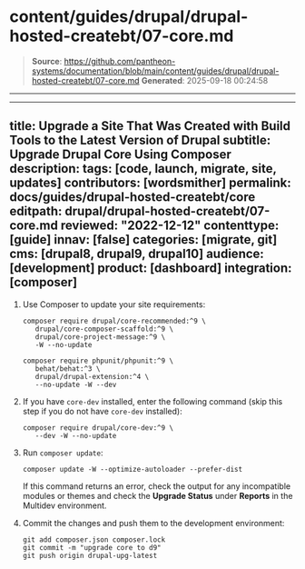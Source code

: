 # content/guides/drupal/drupal-hosted-createbt/07-core.md

> **Source**: https://github.com/pantheon-systems/documentation/blob/main/content/guides/drupal/drupal-hosted-createbt/07-core.md
> **Generated**: 2025-09-18 00:24:58

---

---
title: Upgrade a Site That Was Created with Build Tools to the Latest Version of Drupal
subtitle: Upgrade Drupal Core Using Composer
description: 
tags: [code, launch, migrate, site, updates]
contributors: [wordsmither]
permalink: docs/guides/drupal-hosted-createbt/core
editpath: drupal/drupal-hosted-createbt/07-core.md
reviewed: "2022-12-12"
contenttype: [guide]
innav: [false]
categories: [migrate, git]
cms: [drupal8, drupal9, drupal10]
audience: [development]
product: [dashboard]
integration: [composer]
---

1. Use Composer to update your site requirements:

   ```bash{outputLines: 2-5,7-9}
   composer require drupal/core-recommended:^9 \
      drupal/core-composer-scaffold:^9 \
      drupal/core-project-message:^9 \
      -W --no-update

   composer require phpunit/phpunit:^9 \
      behat/behat:^3 \
      drupal/drupal-extension:^4 \
      --no-update -W --dev
   ```

1. If you have `core-dev` installed, enter the following command (skip this step if you do not have `core-dev` installed):

   ```bash{outputLines: 2}
   composer require drupal/core-dev:^9 \
      --dev -W --no-update
   ```

1. Run `composer update`:

   ```bash{promptUser: user}
   composer update -W --optimize-autoloader --prefer-dist
   ```

   If this command returns an error, check the output for any incompatible modules or themes and check the **Upgrade Status** under **Reports** in the Multidev environment.

1. Commit the changes and push them to the development environment:

   ```bash{promptUser: user}
   git add composer.json composer.lock
   git commit -m "upgrade core to d9"
   git push origin drupal-upg-latest
   ```

